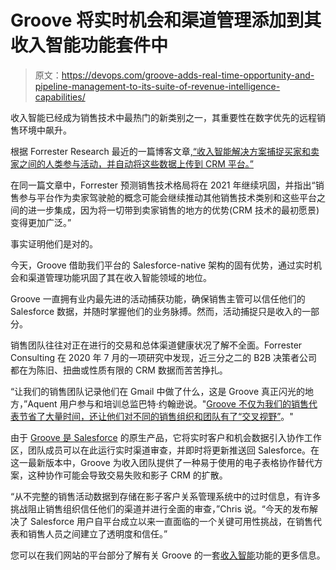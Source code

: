# Groove 将实时机会和渠道管理添加到其收入智能功能套件中

> 原文：<https://devops.com/groove-adds-real-time-opportunity-and-pipeline-management-to-its-suite-of-revenue-intelligence-capabilities/>

收入智能已经成为销售技术中最热门的新类别之一，其重要性在数字优先的远程销售环境中飙升。

根据 Forrester Research 最近的一篇博客文章[,“收入智能解决方案捕捉买家和卖家之间的人类参与活动，并自动将这些数据上传到 CRM 平台。”](http://ec2-52-26-194-35.us-west-2.compute.amazonaws.com/x/d?c=11681626&l=c26a4b15-44af-473c-8572-f9a98f34d9ab&r=49394911-e24f-46c6-931c-d2c9b1307be1)

在同一篇文章中，Forrester 预测销售技术格局将在 2021 年继续巩固，并指出“销售参与平台作为卖家驾驶舱的概念可能会继续推动其他销售技术类别和这些平台之间的进一步集成，因为将一切带到卖家销售的地方的优势(CRM 技术的最初愿景)变得更加广泛。”

事实证明他们是对的。

今天，Groove 借助我们平台的 Salesforce-native 架构的固有优势，通过实时机会和渠道管理功能巩固了其在收入智能领域的地位。

Groove 一直拥有业内最先进的活动捕获功能，确保销售主管可以信任他们的 Salesforce 数据，并随时掌握他们的业务脉搏。然而，活动捕捉只是收入的一部分。

销售团队往往对正在进行的交易和总体渠道健康状况了解不全面。Forrester Consulting 在 2020 年 7 月的一项研究中发现，近三分之二的 B2B 决策者公司都在为陈旧、扭曲或性质有限的 CRM 数据而苦苦挣扎。

“让我们的销售团队记录他们在 Gmail 中做了什么，这是 Groove 真正闪光的地方，”Aquent 用户参与和培训总监巴特·约翰逊说。"[Groove 不仅为我们的销售代表节省了大量时间，还让他们对不同的销售组织和团队有了“交叉视野”](http://ec2-52-26-194-35.us-west-2.compute.amazonaws.com/x/d?c=11681626&l=aaa787f1-241f-4140-b728-7856e47a0810&r=49394911-e24f-46c6-931c-d2c9b1307be1)。"

由于 [Groove 是 Salesforce](http://ec2-52-26-194-35.us-west-2.compute.amazonaws.com/x/d?c=11681626&l=f0c04618-a2e0-4aa7-a899-739ac1e5507c&r=49394911-e24f-46c6-931c-d2c9b1307be1) 的原生产品，它将实时客户和机会数据引入协作工作区，团队成员可以在此运行实时渠道审查，并即时将更新推送回 Salesforce。在这一最新版本中，Groove 为收入团队提供了一种易于使用的电子表格协作替代方案，这种协作可能会导致交易失败和影子 CRM 的扩散。

“从不完整的销售活动数据到存储在影子客户关系管理系统中的过时信息，有许多挑战阻止销售组织信任他们的渠道并进行全面的审查，”Chris 说。“今天的发布解决了 Salesforce 用户自平台成立以来一直面临的一个关键可用性挑战，在销售代表和销售人员之间建立了透明度和信任。”

您可以在我们网站的平台部分了解有关 Groove 的一套[收入智能](http://ec2-52-26-194-35.us-west-2.compute.amazonaws.com/x/d?c=11681626&l=932f5802-3acf-49ed-9568-2846eae36052&r=49394911-e24f-46c6-931c-d2c9b1307be1)功能的更多信息。